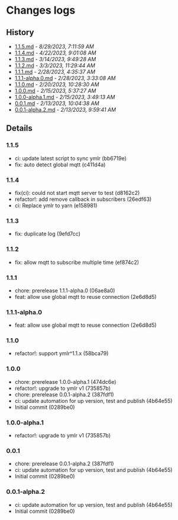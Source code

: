 # Changes logs

## History

- [1.1.5.md](#1693293119125)  -  _8/29/2023, 7:11:59 AM_
- [1.1.4.md](#1682154068961)  -  _4/22/2023, 9:01:08 AM_
- [1.1.3.md](#1678787368069)  -  _3/14/2023, 9:49:28 AM_
- [1.1.2.md](#1677842984999)  -  _3/3/2023, 11:29:44 AM_
- [1.1.1.md](#1677558937477)  -  _2/28/2023, 4:35:37 AM_
- [1.1.1-alpha.0.md](#1677555188523)  -  _2/28/2023, 3:33:08 AM_
- [1.1.0.md](#1676888910775)  -  _2/20/2023, 10:28:30 AM_
- [1.0.0.md](#1676439447483)  -  _2/15/2023, 5:37:27 AM_
- [1.0.0-alpha.1.md](#1676432953313)  -  _2/15/2023, 3:49:13 AM_
- [0.0.1.md](#1676282678538)  -  _2/13/2023, 10:04:38 AM_
- [0.0.1-alpha.2.md](#1676282381797)  -  _2/13/2023, 9:59:41 AM_

## Details

<a id="1693293119125"></a>
### 1.1.5

* ci: update latest script to sync ymlr (bb6719e)
* fix: auto detect global mqtt (c411d4a)
  
<a id="1682154068961"></a>
### 1.1.4

* fix(ci): could not start mqtt server to test (d8162c2)
* refactor!: add remove callback in subscribers (26edf63)
* ci: Replace ymlr to yarn (e158981)
  
<a id="1678787368069"></a>
### 1.1.3

* fix: duplicate log (9efd7cc)
  
<a id="1677842984999"></a>
### 1.1.2

* fix: allow mqtt to subscribe multiple time (ef874c2)
  
<a id="1677558937477"></a>
### 1.1.1

* chore: prerelease 1.1.1-alpha.0 (06ae8a0)
* feat: allow use global mqtt to reuse connection (2e6d8d5)
  
<a id="1677555188523"></a>
### 1.1.1-alpha.0

* feat: allow use global mqtt to reuse connection (2e6d8d5)
  
<a id="1676888910775"></a>
### 1.1.0

* refactor!: support ymlr^1.1.x (58bca79)
  
<a id="1676439447483"></a>
### 1.0.0

* chore: prerelease 1.0.0-alpha.1 (474dc6e)
* refactor!: upgrade to ymlr v1 (735857b)
* chore: prerelease 0.0.1-alpha.2 (387fdf1)
* ci: update automation for up version, test and publish (4b64e55)
* Initial commit (0289be0)
  
<a id="1676432953313"></a>
### 1.0.0-alpha.1

* refactor!: upgrade to ymlr v1 (735857b)
  
<a id="1676282678538"></a>
### 0.0.1

* chore: prerelease 0.0.1-alpha.2 (387fdf1)
* ci: update automation for up version, test and publish (4b64e55)
* Initial commit (0289be0)
  
<a id="1676282381797"></a>
### 0.0.1-alpha.2

* ci: update automation for up version, test and publish (4b64e55)
* Initial commit (0289be0)

